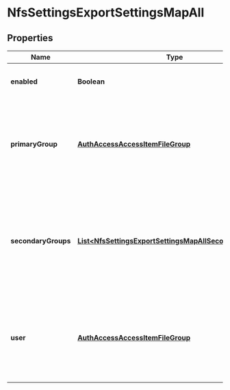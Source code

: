 
# NfsSettingsExportSettingsMapAll

## Properties
Name | Type | Description | Notes
------------ | ------------- | ------------- | -------------
**enabled** | **Boolean** | True if the user mapping is applied. |  [optional]
**primaryGroup** | [**AuthAccessAccessItemFileGroup**](AuthAccessAccessItemFileGroup.md) | Specifies properties for a persona, which consists of either a &#39;type&#39; and a &#39;name&#39; or an &#39;ID&#39;. |  [optional]
**secondaryGroups** | [**List&lt;NfsSettingsExportSettingsMapAllSecondaryGroups&gt;**](NfsSettingsExportSettingsMapAllSecondaryGroups.md) | Specifies persona properties for the secondary user group. A persona consists of either a type and name, or an ID. |  [optional]
**user** | [**AuthAccessAccessItemFileGroup**](AuthAccessAccessItemFileGroup.md) | Specifies properties for a persona, which consists of either a &#39;type&#39; and a &#39;name&#39; or an &#39;ID&#39;. |  [optional]



